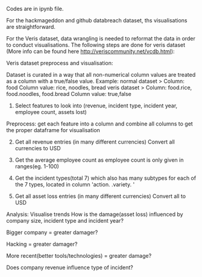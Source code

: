 Codes are in ipynb file.

For the hackmageddon and github databreach dataset, ths visualisations are straightforward.

For the Veris dataset, data wrangling is needed to reformat the data in order to conduct visualisations. 
The following steps are done for veris dataset (More info can be found here http://veriscommunity.net/vcdb.html):

   Veris dataset preprocess and visualisation:

   Dataset is curated in a way that all non-numerical column values are treated as a column with a true/false value.
   Example:  normal dataset > Column: food 					Column value: rice, noodles, bread
	     veris dataset  > Column: food.rice, food.noodles, food.bread	Column value: true,false



  1) Select features to look into (revenue, incident type, incident year, employee count, assets lost) 

  Preprocess: get each feature into a column and combine all columns to get the proper dataframe for visualisation

  2) Get all revenue entries (in many different currencies)
     Convert all currencies to USD

  3) Get the average employee count as employee count is only given in ranges(eg. 1-100)

  4) Get the incident types(total 7) which also has many subtypes for each of the 7 types, 
     located in column 'action. <incident type> .variety. <incident subtype>'

  4) Get all asset loss entries (in many different currencies)
     Convert all to USD

Analysis: Visualise trends
How is the damage(asset loss) influenced by company size, incident type and incident year?

Bigger company = greater damager?

Hacking = greater damager?

More recent(better tools/technologies) = greater damage?

Does company revenue influence type of incident?
